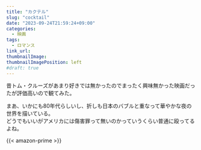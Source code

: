 ```yaml
---
title: "カクテル"
slug: "cocktail"
date: "2023-09-24T21:59:24+09:00"
categories:
  - 映画
tags:
  - ロマンス
link_url:
thumbnailImage:
thumbnailImagePosition: left
#draft: true
---
```

昔トム・クルーズがあまり好きでは無かったのでまったく興味無かった映画だったが評価高いので観てみた。
<!--more-->
まあ、いかにも80年代らしいし、折しも日本のバブルと重なって華やかな夜の世界を描いている。  
どうでもいいがアメリカには傷害罪って無いのかっていうくらい普通に殴ってるよね。

{{< amazon-prime >}}

